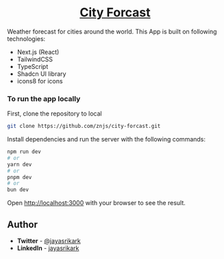 <div align="center">

# [City Forcast](https://city-forcast-znjs.vercel.app/)

</div>

Weather forecast for cities around the world.
This App is built on following technologies:

- Next.js (React)
- TailwindCSS
- TypeScript
- Shadcn UI library
- icons8 for icons

### To run the app locally

First, clone the repository to local

```bash
git clone https://github.com/znjs/city-forcast.git
```

Install dependencies and run the server with the following commands:

```bash
npm run dev
# or
yarn dev
# or
pnpm dev
# or
bun dev
```

Open [http://localhost:3000](http://localhost:3000) with your browser to see the result.

## **Author**

- **Twitter** - [@jayasrikark](https://twitter.com/jayasrikark)
- **LinkedIn** - [jayasrikark](https://www.linkedin.com/in/jayasrikark/)
